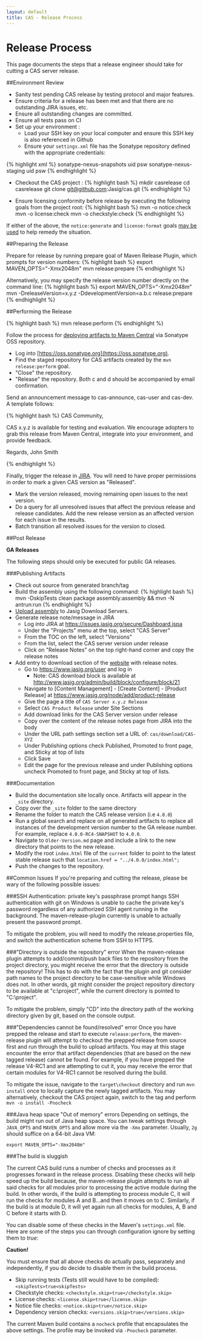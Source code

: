 ```yaml
---
layout: default
title: CAS - Release Process
---
```



# Release Process
This page documents the steps that a release engineer should take for cutting a CAS server release.


##Environment Review

- Sanity test pending CAS release by testing protocol and major features.
- Ensure criteria for a release has been met and that there are no outstanding JIRA issues, etc.
- Ensure all outstanding changes are committed.
- Ensure all tests pass on CI 
- Set up your environment :
	- Load your SSH key on your local computer and ensure this SSH key is also referenced in Github
	- Ensure your `settings.xml` file has the Sonatype repository defined with the appropriate credentials:
	
{% highlight xml %}
<servers>
	<server>
	  <id>sonatype-nexus-snapshots</id>
	  <username>uid</username>
	  <password>psw</password>
	</server>
	<server>
	  <id>sonatype-nexus-staging</id>
	  <username>uid</username>
	  <password>psw</password>
	</server>
</servers>
{% endhighlight %}
	
- Checkout the CAS project :
{% highlight bash %}
mkdir casrelease
cd casrelease
git clone git@github.com:Jasig/cas.git
{% endhighlight %}

- Ensure licensing conformity before release by executing the following goals from the project root:
{% highlight bash %}
mvn -o notice:check
mvn -o license:check
mvn -o checkstyle:check
{% endhighlight %}

If either of the above, the `notice:generate` and `license:format` goals [may be used](https://wiki.jasig.org/display/LIC/maven-notice-plugin) to help remedy the situation.  


##Preparing the Release

Prepare for release by running prepare goal of Maven Release Plugin, which prompts for version numbers:
{% highlight bash %}
export MAVEN_OPTS="-Xmx2048m"
mvn release:prepare
{% endhighlight %}

Alternatively, you may specify the release version number directly on the command line:
{% highlight bash %}
export MAVEN_OPTS="-Xmx2048m"
mvn -DreleaseVersion=x.y.z -DdevelopmentVersion=a.b.c release:prepare
{% endhighlight %}


##Performing the Release

{% highlight bash %}
mvn release:perform
{% endhighlight %}

Follow the process for [deploying artifacts to Maven Central](https://wiki.jasig.org/display/JCH/Deploying+Maven+Artifacts) via Sonatype OSS repository.  

- Log into [https://oss.sonatype.org](https://oss.sonatype.org).
- Find the staged repository for CAS artifacts created by the `mvn release:perform` goal.
- "Close" the repository.
- "Release" the repository.  Both c and d should be accompanied by email confirmation.

Send an announcement message to cas-announce, cas-user and cas-dev. A template follows:

{% highlight bash %}
CAS Community,

CAS x.y.z is available for testing and evaluation. We encourage adopters to grab 
this release from Maven Central, integrate into your environment, and provide feedback.

Regards,
John Smith

{% endhighlight %}

Finally, trigger the release in [JIRA](https://issues.jasig.org/secure/Dashboard.jspa). You will need to
have proper permissions in order to mark a given CAS version as "Released". 

* Mark the version released, moving remaining open issues to the next version.
* Do a query for all unresolved issues that affect the previous release and release candidates. Add the new release version as an affected version for each issue in the results.
* Batch transition all resolved issues for the version to closed.

##Post Release

<div class="alert alert-warning"><strong>GA Releases</strong><p>The following steps should only be executed for public GA releases.</p></div>

###Publishing Artifacts

- Check out source from generated branch/tag
- Build the assembly using the following command:
{% highlight bash %}
mvn -DskipTests clean package assembly:assembly && mvn -N antrun:run
{% endhighlight %}
- [Upload assembly](https://wiki.jasig.org/display/JCH/Publishing+Project+Downloads) to Jasig Download Servers. 
- Generate release note/message in JIRA
    - Log into JIRA at https://issues.jasig.org/secure/Dashboard.jspa
    - Under the "Projects" menu at the top, select "CAS Server"
    - From the TOC on the left, select "Versions"
    - From the list, select the CAS server version under release
    - Click on "Release Notes" on the top right-hand corner and copy the release notes
- Add entry to download section of the [website](http://jasig.org/cas) with release notes.
    - Go to https://www.jasig.org/user and log in
        - Note: CAS download block is available at http://www.jasig.org/admin/build/block/configure/block/21
    - Navigate to [Content Management] - [Create Content] - [Product Release] at https://www.jasig.org/node/add/product-release
    - Give the page a title of `CAS Server x.y.z Release`
    - Select `CAS Product Release` under Site Sections
    - Add download links for the CAS Server version under release
    - Copy over the content of the release notes page from JIRA into the body
    - Under the URL path settings section set a URL of: `cas/download/CAS-XYZ`
    - Under Publishing options check Published, Promoted to front page, and Sticky at top of lists
    - Click Save
    - Edit the page for the previous release and under Publishing options uncheck Promoted to front page, and Sticky at top of lists.

###Documentation

- Build the documentation site locally once. Artifacts will appear in the `_site` directory.
- Copy over the `_site` folder to the same directory
- Rename the folder to match the CAS release version (i.e `4.0.0`)
- Run a global search and replace on all generated artifacts to replace all instances of the development version number to the GA release number. For example, replace `4.0.0-RC4-SNAPSHOT` to `4.0.0`.
- Navigate to `Older-Version.md` page and include a link to the new directory that points to the new release.
- Modify the root `index.html` file of the `current` folder to point to the latest stable release such that `location.href = "../4.0.0/index.html";`
- Push the changes to the repository.

##Common Issues
If you're preparing and cutting the release, please be wary of the following possible issues:

###SSH Authentication: private key's passphrase prompt hangs
SSH authentication with git on Windows is unable to cache the private key's password regardless of any authorized SSH agent running in the background. The maven-release-plugin currently is unable to actually present the password prompt. 

To mitigate the problem, you will need to modify the release.properties file, and switch the authentication scheme from SSH to HTTPS. 


###"Directory is outside the repository" error
When the maven-release plugin attempts to add/commit/push back files to the repository from the project directory, you might receive the error that the directory is outside the repository! This has to do with the fact that the plugin and git consider path names to the project directory to be case-sensitive while Windows does not. In other words, git might consider the project repository directory to be available at "c:\project", while the current directory is pointed to "C:\project". 

To mitigate the problem, simply "CD" into the directory path of the working directory given by git, based on the console output. 

###"Dependencies cannot be found/resolved" error
Once you have prepped the release and start to execute `release:perform`, the maven-release plugin will attempt to checkout the prepped release from source first and run through the build to upload artifacts. You may at this stage encounter the error that artifact dependencies (that are based on the new tagged release) cannot be found. For example, if you have prepped the release V4-RC1 and are attempting to cut it,  you may receive the error that certain modules for V4-RC1 cannot be resolved during the build. 

To mitigate the issue, navigate to the `target\checkout` directory and run `mvn install` once to locally capture the newly tagged artifacts. You may alternatively, checkout the CAS project again, switch to the tag and perform `mvn -o install -Pnocheck`


###Java heap space "Out of memory" errors
Depending on settings, the build might run out of Java heap space. You can tweak settings through `JAVA_OPTS` and `MAVEN_OPTS` and allow more via the `-Xmx` parameter. Usually, `2g` should suffice on a 64-bit Java VM:

`export MAVEN_OPTS="-Xmx2048m"`


###The build is sluggish

The current CAS build runs a number of checks and processes as it progresses forward in the release process. Disabling these checks will help speed up the build because, the maven-release plugin attempts to run all said checks for all modules prior to processing the active module during the build. In other words, if the build is attempting to process module C, it will run the checks for modules A and B...and then it moves on to C. Similarly, if the build is at module D, it will yet again run all checks for modules, A, B and C before it starts with D. 

You can disable some of these checks in the Maven's `settings.xml` file. Here are some of the steps you can through configuration ignore by setting them to *true*:

<div class="alert alert-danger"><strong>Caution!</strong><p>You must ensure that all above checks do actually pass, separately and independently, if you do decide to disable them in the build process.</p></div>

- Skip running tests (Tests still would have to be compiled): `<skipTests>true<skipTests>`
- Checkstyle checks: `<checkstyle.skip>true</checkstyle.skip>`
- License checks: `<license.skip>true</license.skip>`
- Notice file checks: `<notice.skip>true</notice.skip>`
- Dependency version checks: `<versions.skip>true</versions.skip>`

The current Maven build contains a `nocheck` profile that encapsulates the above settings. The profile may be invoked via `-Pnocheck` parameter.







